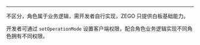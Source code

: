 <Title>超级白板是否区分老师、学生等角色？</Title>


---

不区分，角色属于业务逻辑，需开发者自行实现，ZEGO 只提供白板基础能力。

开发者可通过 ``setOperationMode`` 设置客户端权限，配合角色业务逻辑实现不同角色拥有不同权限。